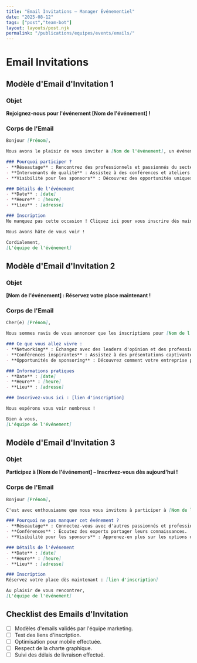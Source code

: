 ```yaml
---
title: "Email Invitations — Manager Événementiel"
date: "2025-08-12"
tags: ["post","team-bot"]
layout: layouts/post.njk
permalink: "/publications/equipes/events/emails/"
---
```

# Email Invitations

## Modèle d'Email d'Invitation 1

### Objet
**Rejoignez-nous pour l'événement [Nom de l'événement] !**

### Corps de l'Email
```markdown
Bonjour [Prénom],

Nous avons le plaisir de vous inviter à [Nom de l'événement], un événement incontournable dans le domaine [spécifier le domaine] qui se déroulera le [date] à [lieu].

### Pourquoi participer ?
- **Réseautage** : Rencontrez des professionnels et passionnés du secteur.
- **Intervenants de qualité** : Assistez à des conférences et ateliers animés par des experts.
- **Visibilité pour les sponsors** : Découvrez des opportunités uniques pour votre entreprise.

### Détails de l'événement
- **Date** : [date]
- **Heure** : [heure]
- **Lieu** : [adresse]

### Inscription
Ne manquez pas cette occasion ! Cliquez ici pour vous inscrire dès maintenant : [lien d'inscription]

Nous avons hâte de vous voir !

Cordialement,  
[L'équipe de l'événement]
```

## Modèle d'Email d'Invitation 2

### Objet
**[Nom de l'événement] : Réservez votre place maintenant !**

### Corps de l'Email
```markdown
Cher(e) [Prénom],

Nous sommes ravis de vous annoncer que les inscriptions pour [Nom de l'événement] sont ouvertes ! Cet événement, dédié à [spécifier le domaine], aura lieu le [date] à [lieu].

### Ce que vous allez vivre :
- **Networking** : Échangez avec des leaders d'opinion et des professionnels du secteur.
- **Conférences inspirantes** : Assistez à des présentations captivantes.
- **Opportunités de sponsoring** : Découvrez comment votre entreprise peut bénéficier d'une visibilité accrue.

### Informations pratiques
- **Date** : [date]
- **Heure** : [heure]
- **Lieu** : [adresse]

### Inscrivez-vous ici : [lien d'inscription]

Nous espérons vous voir nombreux !

Bien à vous,  
[L'équipe de l'événement]
```

## Modèle d'Email d'Invitation 3

### Objet
**Participez à [Nom de l'événement] – Inscrivez-vous dès aujourd'hui !**

### Corps de l'Email
```markdown
Bonjour [Prénom],

C'est avec enthousiasme que nous vous invitons à participer à [Nom de l'événement], qui se tiendra le [date] à [lieu]. Cet événement est une occasion unique de plonger dans le monde de [spécifier le domaine].

### Pourquoi ne pas manquer cet événement ?
- **Réseautage** : Connectez-vous avec d'autres passionnés et professionnels.
- **Conférences** : Écoutez des experts partager leurs connaissances.
- **Visibilité pour les sponsors** : Apprenez-en plus sur les options de sponsoring.

### Détails de l'événement
- **Date** : [date]
- **Heure** : [heure]
- **Lieu** : [adresse]

### Inscription
Réservez votre place dès maintenant : [lien d'inscription]

Au plaisir de vous rencontrer,  
[L'équipe de l'événement]
```

## Checklist des Emails d'Invitation
- [ ] Modèles d'emails validés par l'équipe marketing.
- [ ] Test des liens d'inscription.
- [ ] Optimisation pour mobile effectuée.
- [ ] Respect de la charte graphique.
- [ ] Suivi des délais de livraison effectué.
